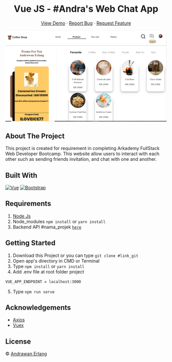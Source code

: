 <h1 align='center'>Vue JS - #Andra's Web Chat App</h1>
  <p align="center">
    <a href="link_deploy">View Demo</a>
    ·
    <a href="https://github.com/arkbootcamp/week7-web6-intermediateFrontend">Report Bug</a>
    ·
    <a href="https://github.com/arkbootcamp/week7-web6-intermediateFrontend">Request Feature</a>
  </p>

![Image Banner](https://raw.githubusercontent.com/andrawanerlang1/Vue-CoffeeShop/main/screenshot.PNG)

## About The Project

This project is created for requirement in completing Arkademy FullStack Web Developer Bootcamp.
This website allow users to interact with each other such as sending friends invitation, and chat with one and another.

## Built With

[![Vue](https://img.shields.io/badge/Vue-v2.6.11-green)](https://github.com/vuejs/vue)
[![Bootstrap](https://img.shields.io/badge/Bootstrap-v4.5.x-blue)](https://github.com/bootstrap-vue/bootstrap-vue)

## Requirements

1. <a href="https://nodejs.org/en/download/">Node Js</a>
2. Node_modules `npm install` or `yarn install`
3. Backend API #nama_projek [`here`](https://github.com/arkbootcamp/week4-web3-express)

## Getting Started

1. Download this Project or you can type `git clone #link_git`
2. Open app's directory in CMD or Terminal
3. Type `npm install` or `yarn install`
4. Add .env file at root folder project

```sh
VUE_APP_ENDPOINT = localhost:3000
```

5. Type `npm run serve`

## Acknowledgements

- [Axios](https://www.npmjs.com/package/axios)
- [Vuex](https://vuex.vuejs.org/)

## License

© [Andrawan Erlang](https://github.com/andrawanerlang1/)
